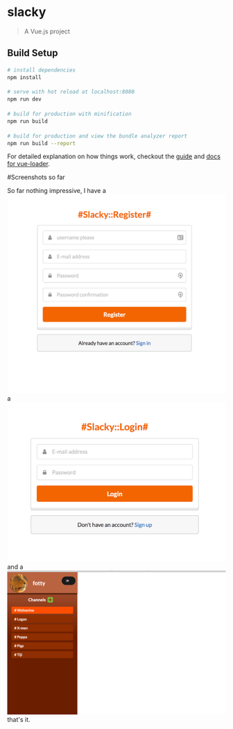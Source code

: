 # slacky

> A Vue.js project

## Build Setup

``` bash
# install dependencies
npm install

# serve with hot reload at localhost:8080
npm run dev

# build for production with minification
npm run build

# build for production and view the bundle analyzer report
npm run build --report
```

For detailed explanation on how things work, checkout the [guide](http://vuejs-templates.github.io/webpack/) and [docs for vue-loader](http://vuejs.github.io/vue-loader).

#Screenshots so far


So far nothing impressive, I have a
![Registration screen](screenshots/register.png) a
![Login screen](screenshots/login.png) and a
![Home screen](screenshots/homescreen.png)
that's it.

